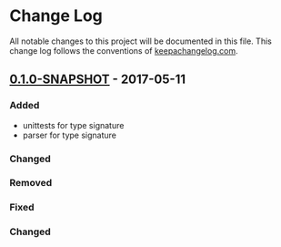 # Change Log
All notable changes to this project will be documented in this file. This change log follows the conventions of [keepachangelog.com](http://keepachangelog.com/).

## [0.1.0-SNAPSHOT] - 2017-05-11

### Added
- unittests for type signature
- parser for type signature

### Changed

### Removed

### Fixed

### Changed

[0.1.0-SNAPSHOT]: https://github.com/your-name/rhsm-dbus/compare/0.1.0-SNAPSHOT...HEAD
